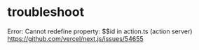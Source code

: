 # troubleshoot

Error: Cannot redefine property: $$id in action.ts (action server)
https://github.com/vercel/next.js/issues/54655

